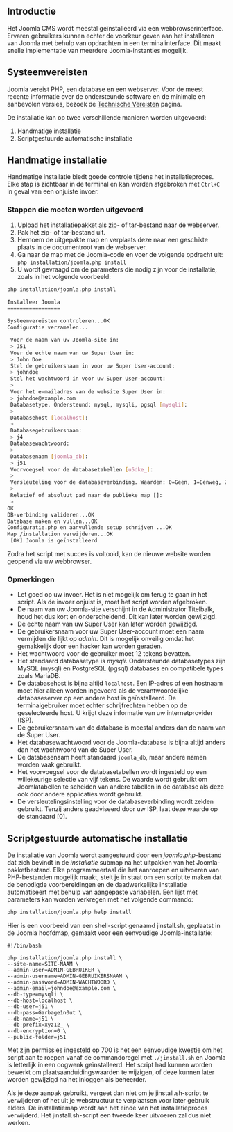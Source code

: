<!-- Filename: J4.x:Joomla_CLI_Installation / Display title: Joomla CLI-installatie  -->

## Introductie

Het Joomla CMS wordt meestal geïnstalleerd via een webbrowserinterface. Ervaren gebruikers kunnen echter de voorkeur geven aan het installeren van Joomla met behulp van opdrachten in een terminalinterface. Dit maakt snelle implementatie van meerdere Joomla-instanties mogelijk.

## Systeemvereisten

Joomla vereist PHP, een database en een webserver. Voor de meest recente informatie over de ondersteunde software en de minimale en aanbevolen versies, bezoek de <a href="https://manual.joomla.org/docs/next/get-started/technical-requirements/" rel="noreferrer noopener">Technische Vereisten</a> pagina.

De installatie kan op twee verschillende manieren worden uitgevoerd:

1.  Handmatige installatie
2.  Scriptgestuurde automatische installatie

## Handmatige installatie

Handmatige installatie biedt goede controle tijdens het installatieproces. Elke stap is zichtbaar in de terminal en kan worden afgebroken met `Ctrl+C` in geval van een onjuiste invoer.

### Stappen die moeten worden uitgevoerd

1. Upload het installatiepakket als zip- of tar-bestand naar de webserver.
2. Pak het zip- of tar-bestand uit.
3. Hernoem de uitgepakte map en verplaats deze naar een geschikte plaats in de documentroot van de webserver.
4. Ga naar de map met de Joomla-code en voer de volgende opdracht uit:<br>
   `php installation/joomla.php install`
5. U wordt gevraagd om de parameters die nodig zijn voor de installatie, zoals in het volgende voorbeeld:

```bash
php installation/joomla.php install

Installeer Joomla
=================

Systeemvereisten controleren...OK
Configuratie verzamelen...

 Voer de naam van uw Joomla-site in:
 > J51
 Voer de echte naam van uw Super User in:
 > John Doe
 Stel de gebruikersnaam in voor uw Super User-account:
 > johndoe
 Stel het wachtwoord in voor uw Super User-account:
 >
 Voer het e-mailadres van de website Super User in:
 > johndoe@example.com
 Databasetype. Ondersteund: mysql, mysqli, pgsql [mysqli]:
 >
 Databasehost [localhost]:
 >
 Databasegebruikersnaam:
 > j4
 Databasewachtwoord:
 >
 Databasenaam [joomla_db]:
 > j51
 Voorvoegsel voor de databasetabellen [u5dke_]:
 >
 Versleuteling voor de databaseverbinding. Waarden: 0=Geen, 1=Eenweg, 2=Tweeweg [0]:
 >
 Relatief of absoluut pad naar de publieke map []:
 >
OK
DB-verbinding valideren...OK
Database maken en vullen...OK
Configuratie.php en aanvullende setup schrijven ...OK
Map /installation verwijderen...OK
 [OK] Joomla is geïnstalleerd
```

Zodra het script met succes is voltooid, kan de nieuwe website worden geopend via uw webbrowser.

### Opmerkingen

* Let goed op uw invoer. Het is niet mogelijk om terug te gaan in het script. Als de invoer onjuist is, moet het script worden afgebroken.
* De naam van uw Joomla-site verschijnt in de Administrator Titelbalk, houd het dus kort en onderscheidend. Dit kan later worden gewijzigd.
* De echte naam van uw Super User kan later worden gewijzigd.
* De gebruikersnaam voor uw Super User-account moet een naam vermijden die lijkt op *admin*. Dit is mogelijk onveilig omdat het gemakkelijk door een hacker kan worden geraden.
* Het wachtwoord voor de gebruiker moet 12 tekens bevatten.
* Het standaard databasetype is *mysqli*. Ondersteunde databasetypes zijn MySQL (mysql) en PostgreSQL (pgsql) databases en compatibele types zoals MariaDB.
* De databasehost is bijna altijd `localhost`. Een IP-adres of een hostnaam moet hier alleen worden ingevoerd als de verantwoordelijke databaseserver op een andere host is geïnstalleerd. De terminalgebruiker moet echter schrijfrechten hebben op de geselecteerde host. U krijgt deze informatie van uw internetprovider (ISP).
* De gebruikersnaam van de database is meestal anders dan de naam van de Super User.
* Het databasewachtwoord voor de Joomla-database is bijna altijd anders dan het wachtwoord van de Super User.
* De databasenaam heeft standaard `joomla_db`, maar andere namen worden vaak gebruikt.
* Het voorvoegsel voor de databasetabellen wordt ingesteld op een willekeurige selectie van vijf tekens. De waarde wordt gebruikt om Joomlatabellen te scheiden van andere tabellen in de database als deze ook door andere applicaties wordt gebruikt.
* De versleutelingsinstelling voor de databaseverbinding wordt zelden gebruikt. Tenzij anders geadviseerd door uw ISP, laat deze waarde op de standaard [0].

## Scriptgestuurde automatische installatie

De installatie van Joomla wordt aangestuurd door een *joomla.php*-bestand dat zich bevindt in de *installatie* submap na het uitpakken van het Joomla-pakketbestand. Elke programmeertaal die het aanroepen en uitvoeren van PHP-bestanden mogelijk maakt, stelt je in staat om een script te maken dat de benodigde voorbereidingen en de daadwerkelijke installatie automatiseert met behulp van aangepaste variabelen. Een lijst met parameters kan worden verkregen met het volgende commando:
```bash
php installation/joomla.php help install
```
Hier is een voorbeeld van een shell-script genaamd jinstall.sh, geplaatst in de Joomla hoofdmap, gemaakt voor een eenvoudige Joomla-installatie:
```
#!/bin/bash

php installation/joomla.php install \
--site-name=SITE-NAAM \
--admin-user=ADMIN-GEBRUIKER \
--admin-username=ADMIN-GEBRUIKERSNAAM \
--admin-password=ADMIN-WACHTWOORD \
--admin-email=johndoe@example.com \
--db-type=mysqli \
--db-host=localhost \
--db-user=j51 \
--db-pass=Garbage1n0ut \
--db-name=j51 \
--db-prefix=xyz12_ \
--db-encryption=0 \
--public-folder=j51
```
Met zijn permissies ingesteld op 700 is het een eenvoudige kwestie om het script aan te roepen vanaf de commandoregel met `./jinstall.sh` en Joomla is letterlijk in een oogwenk geïnstalleerd. Het script had kunnen worden bewerkt om plaatsaanduidingswaarden te wijzigen, of deze kunnen later worden gewijzigd na het inloggen als beheerder.

Als je deze aanpak gebruikt, vergeet dan niet om je jinstall.sh-script te verwijderen of het uit je webstructuur te verplaatsen voor later gebruik elders. De installatiemap wordt aan het einde van het installatieproces verwijderd. Het jinstall.sh-script een tweede keer uitvoeren zal dus niet werken.

